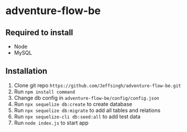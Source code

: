 # adventure-flow-be

## Required to install
- Node
- MySQL

## Installation

1. Clone git repo `https://github.com/Jeffsingh/adventure-flow-be.git`
2. Run `npm install command` 
3. Change db config in `adventure-flow-be/config/config.json`
4. Run `npx sequelize db:create` to create database
5. Run `npx sequelize db:migrate` to add all tables and relations
6. Run `npx sequelize-cli db:seed:all` to add test data
7. Run `node index.js` to start app